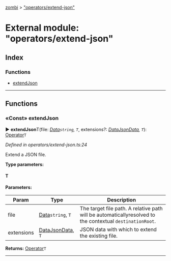 [zombi](../README.md) > ["operators/extend-json"](../modules/_operators_extend_json_.md)



# External module: "operators/extend-json"

## Index

### Functions

* [extendJson](_operators_extend_json_.md#extendjson)



---
## Functions
<a id="extendjson"></a>

### «Const» extendJson

► **extendJson**T(file: *[Data](_types_index_.md#data)`string`, `T`*, extensions?: *[Data](_types_index_.md#data)[JsonData](../interfaces/_types_index_.jsondata.md), `T`*): [Operator](../interfaces/_types_index_.operator.md)`T`



*Defined in operators/extend-json.ts:24*



Extend a JSON file.


**Type parameters:**

#### T 
**Parameters:**

| Param | Type | Description |
| ------ | ------ | ------ |
| file | [Data](_types_index_.md#data)`string`, `T`   |  The target file path. A relative path will be automaticallyresolved to the contextual `destinationRoot`. |
| extensions | [Data](_types_index_.md#data)[JsonData](../interfaces/_types_index_.jsondata.md), `T`   |  JSON data with which to extend the existing file. |





**Returns:** [Operator](../interfaces/_types_index_.operator.md)`T`





___


